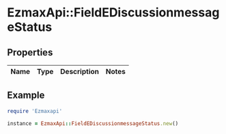 # EzmaxApi::FieldEDiscussionmessageStatus

## Properties

| Name | Type | Description | Notes |
| ---- | ---- | ----------- | ----- |

## Example

```ruby
require 'Ezmaxapi'

instance = EzmaxApi::FieldEDiscussionmessageStatus.new()
```

